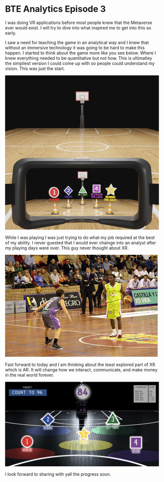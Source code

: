# BTE Analytics Episode 3 

I was doing VR applications before most people knew that the Metaverse ever would exist.  I will try to dive into what inspired me to get into this so early. 

I saw a need for teaching the game in an analytical way and I knew that without an immersive technology it was going to be hard to make this happen.  I started to think about the game
more like you see below. Where I knew everything needed to be quantitative but not how.  This is ultimatley the simpliest version I could come up with so people could understand my vision.  This was just the start. 

![Analytics dreams turned reality](https://github.com/rashadwest/rashadwest.github.io/blob/master/_posts/wip2.jpg?raw=true)


While I was playing I was just trying to do what my job required at the best of my ability.  I never guested that I would ever chainge into an analyst after my playing days were over.  This guy never thought about XR.  

![Playing overseas](https://github.com/rashadwest/rashadwest.github.io/blob/master/_posts/Pro%20ball.jpg?raw=true)

Fast forward to today and I am thinking about the least explored part of XR which is AR.  It will change how we interact, communicate, and make money in the real world forever.  

![AR Creating](https://github.com/rashadwest/rashadwest.github.io/blob/master/_posts/Screen%20Shot%202022-05-02%20at%2011.02.20%20PM.png)

I look forward to sharing with yall the progress soon. 
